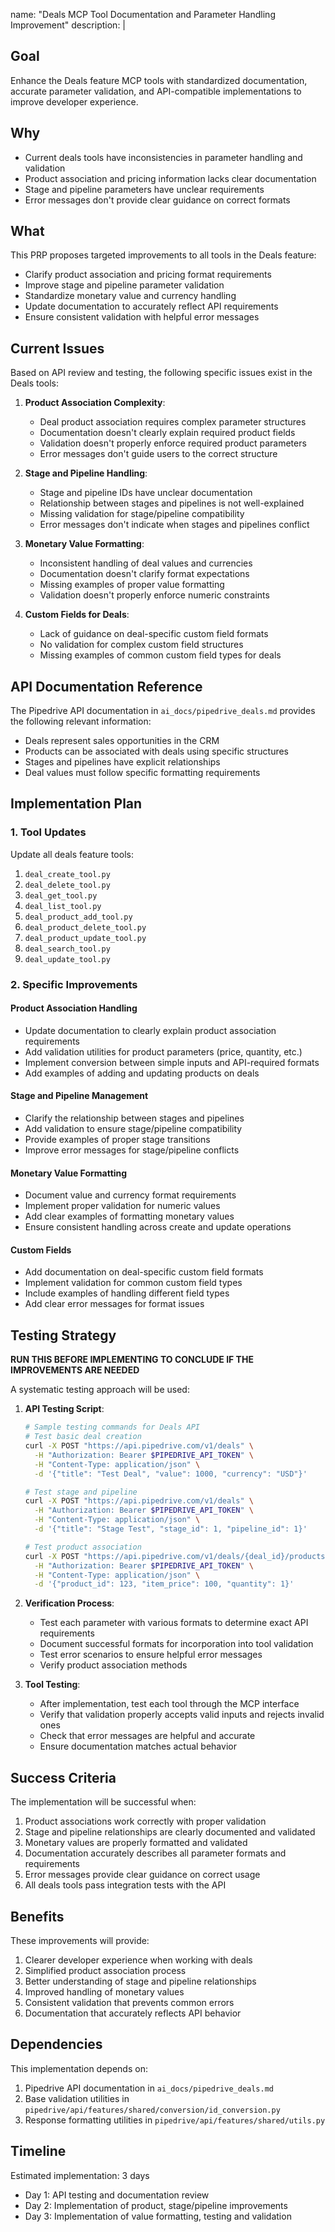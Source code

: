 name: "Deals MCP Tool Documentation and Parameter Handling Improvement"
description: |

  ## Goal
  Enhance the Deals feature MCP tools with standardized documentation, accurate parameter validation, and API-compatible implementations to improve developer experience.

  ## Why
  - Current deals tools have inconsistencies in parameter handling and validation
  - Product association and pricing information lacks clear documentation
  - Stage and pipeline parameters have unclear requirements
  - Error messages don't provide clear guidance on correct formats

  ## What
  This PRP proposes targeted improvements to all tools in the Deals feature:
  - Clarify product association and pricing format requirements
  - Improve stage and pipeline parameter validation
  - Standardize monetary value and currency handling
  - Update documentation to accurately reflect API requirements
  - Ensure consistent validation with helpful error messages

  ## Current Issues

  Based on API review and testing, the following specific issues exist in the Deals tools:

  1. **Product Association Complexity**:
     - Deal product association requires complex parameter structures
     - Documentation doesn't clearly explain required product fields
     - Validation doesn't properly enforce required product parameters
     - Error messages don't guide users to the correct structure

  2. **Stage and Pipeline Handling**:
     - Stage and pipeline IDs have unclear documentation
     - Relationship between stages and pipelines is not well-explained
     - Missing validation for stage/pipeline compatibility
     - Error messages don't indicate when stages and pipelines conflict

  3. **Monetary Value Formatting**:
     - Inconsistent handling of deal values and currencies
     - Documentation doesn't clarify format expectations
     - Missing examples of proper value formatting
     - Validation doesn't properly enforce numeric constraints

  4. **Custom Fields for Deals**:
     - Lack of guidance on deal-specific custom field formats
     - No validation for complex custom field structures
     - Missing examples of common custom field types for deals

  ## API Documentation Reference

  The Pipedrive API documentation in `ai_docs/pipedrive_deals.md` provides the following relevant information:

  - Deals represent sales opportunities in the CRM
  - Products can be associated with deals using specific structures
  - Stages and pipelines have explicit relationships
  - Deal values must follow specific formatting requirements

  ## Implementation Plan
  
  ### 1. Tool Updates

  Update all deals feature tools:
  1. `deal_create_tool.py`
  2. `deal_delete_tool.py`
  3. `deal_get_tool.py`
  4. `deal_list_tool.py`
  5. `deal_product_add_tool.py`
  6. `deal_product_delete_tool.py`
  7. `deal_product_update_tool.py`
  8. `deal_search_tool.py`
  9. `deal_update_tool.py`

  ### 2. Specific Improvements

  #### Product Association Handling
  - Update documentation to clearly explain product association requirements
  - Add validation utilities for product parameters (price, quantity, etc.)
  - Implement conversion between simple inputs and API-required formats
  - Add examples of adding and updating products on deals
  
  #### Stage and Pipeline Management
  - Clarify the relationship between stages and pipelines
  - Add validation to ensure stage/pipeline compatibility
  - Provide examples of proper stage transitions
  - Improve error messages for stage/pipeline conflicts
  
  #### Monetary Value Formatting
  - Document value and currency format requirements
  - Implement proper validation for numeric values
  - Add clear examples of formatting monetary values
  - Ensure consistent handling across create and update operations
  
  #### Custom Fields
  - Add documentation on deal-specific custom field formats
  - Implement validation for common custom field types
  - Include examples of handling different field types
  - Add clear error messages for format issues

  ## Testing Strategy

  **RUN THIS BEFORE IMPLEMENTING TO CONCLUDE IF THE IMPROVEMENTS ARE NEEDED**
  
  A systematic testing approach will be used:

  1. **API Testing Script**:
     ```bash
     # Sample testing commands for Deals API
     # Test basic deal creation
     curl -X POST "https://api.pipedrive.com/v1/deals" \
       -H "Authorization: Bearer $PIPEDRIVE_API_TOKEN" \
       -H "Content-Type: application/json" \
       -d '{"title": "Test Deal", "value": 1000, "currency": "USD"}'
     
     # Test stage and pipeline
     curl -X POST "https://api.pipedrive.com/v1/deals" \
       -H "Authorization: Bearer $PIPEDRIVE_API_TOKEN" \
       -H "Content-Type: application/json" \
       -d '{"title": "Stage Test", "stage_id": 1, "pipeline_id": 1}'
     
     # Test product association
     curl -X POST "https://api.pipedrive.com/v1/deals/{deal_id}/products" \
       -H "Authorization: Bearer $PIPEDRIVE_API_TOKEN" \
       -H "Content-Type: application/json" \
       -d '{"product_id": 123, "item_price": 100, "quantity": 1}'
     ```

  2. **Verification Process**:
     - Test each parameter with various formats to determine exact API requirements
     - Document successful formats for incorporation into tool validation
     - Test error scenarios to ensure helpful error messages
     - Verify product association methods
  
  3. **Tool Testing**:
     - After implementation, test each tool through the MCP interface
     - Verify that validation properly accepts valid inputs and rejects invalid ones
     - Check that error messages are helpful and accurate
     - Ensure documentation matches actual behavior

  ## Success Criteria
  
  The implementation will be successful when:
  1. Product associations work correctly with proper validation
  2. Stage and pipeline relationships are clearly documented and validated
  3. Monetary values are properly formatted and validated
  4. Documentation accurately describes all parameter formats and requirements
  5. Error messages provide clear guidance on correct usage
  6. All deals tools pass integration tests with the API

  ## Benefits
  
  These improvements will provide:
  1. Clearer developer experience when working with deals
  2. Simplified product association process
  3. Better understanding of stage and pipeline relationships
  4. Improved handling of monetary values
  5. Consistent validation that prevents common errors
  6. Documentation that accurately reflects API behavior

  ## Dependencies
  
  This implementation depends on:
  1. Pipedrive API documentation in `ai_docs/pipedrive_deals.md`
  2. Base validation utilities in `pipedrive/api/features/shared/conversion/id_conversion.py`
  3. Response formatting utilities in `pipedrive/api/features/shared/utils.py`

  ## Timeline
  
  Estimated implementation: 3 days
  - Day 1: API testing and documentation review
  - Day 2: Implementation of product, stage/pipeline improvements
  - Day 3: Implementation of value formatting, testing and validation